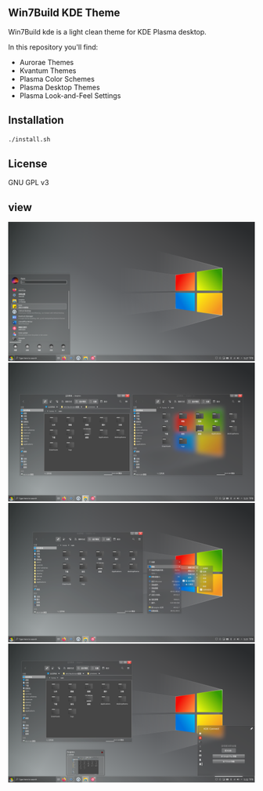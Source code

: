 ## Win7Build KDE Theme

Win7Build kde is a light clean theme for KDE Plasma desktop.

In this repository you'll find:

- Aurorae Themes
- Kvantum Themes
- Plasma Color Schemes
- Plasma Desktop Themes
- Plasma Look-and-Feel Settings

## Installation

```sh
./install.sh
```

## License

GNU GPL v3

## view
![view](View-1.png?raw=true)
![view](View-2.png?raw=true)
![view](View-3.png?raw=true)
![view](View-4.png?raw=true)



